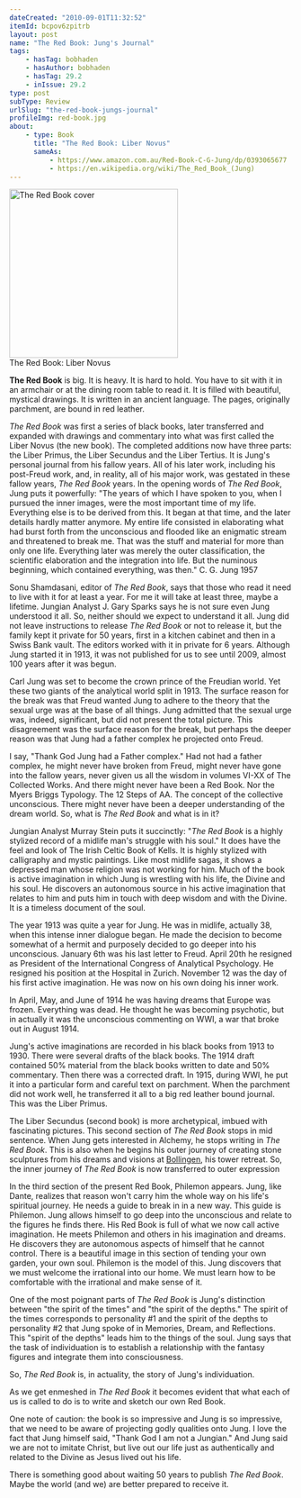 ```yaml
---
dateCreated: "2010-09-01T11:32:52"
itemId: bcpov6zpitrb
layout: post
name: "The Red Book: Jung's Journal"
tags:
    - hasTag: bobhaden
    - hasAuthor: bobhaden
    - hasTag: 29.2
    - inIssue: 29.2
type: post
subType: Review
urlSlug: "the-red-book-jungs-journal"
profileImg: red-book.jpg
about:
    - type: Book
      title: "The Red Book: Liber Novus"
      sameAs:
          - https://www.amazon.com.au/Red-Book-C-G-Jung/dp/0393065677
          - https://en.wikipedia.org/wiki/The_Red_Book_(Jung)
---
```


<a href="https://www.amazon.com.au/Red-Book-C-G-Jung/dp/0393065677">
<img src="../images/red-book.jpg" width="300px" height="auto" alt="The Red Book cover"/></a><!--nopreview--><div class="caption">The Red Book: Liber Novus</div><!--/nopreview-->

**The Red Book** is big. It is heavy. It is hard to hold. You have to sit with it in an armchair or at the dining room table to read it. It is filled with beautiful, mystical drawings. It is written in an ancient language. The pages, originally parchment, are bound in red leather.

_The Red Book_ was first a series of black books, later transferred and expanded with drawings and commentary into what was first called the Liber Novus (the new book). The completed additions now have three parts: the Liber Primus, the Liber Secundus and the Liber Tertius. It is Jung's personal journal from his fallow years. All of his later work, including his post-Freud work, and, in reality, all of his major work, was gestated in these fallow years, _The Red Book_ years. In the opening words of _The Red Book_, Jung puts it powerfully: "The years of which I have spoken to you, when I pursued the inner images, were the most important time of my life. Everything else is to be derived from this. It began at that time, and the later details hardly matter anymore. My entire life consisted in elaborating what had burst forth from the unconscious and flooded like an enigmatic stream and threatened to break me. That was the stuff and material for more than only one life. Everything later was merely the outer classification, the scientific elaboration and the integration into life. But the numinous beginning, which contained everything, was then." C. G. Jung 1957

Sonu Shamdasani, editor of _The Red Book_, says that those who read it need to live with it for at least a year. For me it will take at least three, maybe a lifetime. Jungian Analyst J. Gary Sparks says he is not sure even Jung understood it all. So, neither should we expect to understand it all. Jung did not leave instructions to release _The Red Book_ or not to release it, but the family kept it private for 50 years, first in a kitchen cabinet and then in a Swiss Bank vault. The editors worked with it in private for 6 years. Although Jung started it in 1913, it was not published for us to see until 2009, almost 100 years after it was begun.

Carl Jung was set to become the crown prince of the Freudian world. Yet these two giants of the analytical world split in 1913. The surface reason for the break was that Freud wanted Jung to adhere to the theory that the sexual urge was at the base of all things. Jung admitted that the sexual urge was, indeed, significant, but did not present the total picture. This disagreement was the surface reason for the break, but perhaps the deeper reason was that Jung had a father complex he projected onto Freud.

I say, "Thank God Jung had a Father complex." Had not had a father complex, he might never have broken from Freud, might never have gone into the fallow years, never given us all the wisdom in volumes VI-XX of The Collected Works. And there might never have been a Red Book. Nor the Myers Briggs Typology. The 12 Steps of AA. The concept of the collective unconscious. There might never have been a deeper understanding of the dream world. So, what is _The Red Book_ and what is in it?

Jungian Analyst Murray Stein puts it succinctly: "_The Red Book_ is a highly stylized record of a midlife man's struggle with his soul." It does have the feel and look of The Irish Celtic Book of Kells. It is highly stylized with calligraphy and mystic paintings. Like most midlife sagas, it shows a depressed man whose religion was not working for him. Much of the book is active imagination in which Jung is wrestling with his life, the Divine and his soul. He discovers an autonomous source in his active imagination that relates to him and puts him in touch with deep wisdom and with the Divine. It is a timeless document of the soul.

The year 1913 was quite a year for Jung. He was in midlife, actually 38, when this intense inner dialogue began. He made the decision to become somewhat of a hermit and purposely decided to go deeper into his unconscious. January 6th was his last letter to Freud. April 20th he resigned as President of the International Congress of Analytical Psychology. He resigned his position at the Hospital in Zurich. November 12 was the day of his first active imagination. He was now on his own doing his inner work.

In April, May, and June of 1914 he was having dreams that Europe was frozen. Everything was dead. He thought he was becoming psychotic, but in actually it was the unconscious commenting on WWI, a war that broke out in August 1914.

Jung's active imaginations are recorded in his black books from 1913 to 1930. There were several drafts of the black books. The 1914 draft contained 50% material from the black books written to date and 50% commentary. Then there was a corrected draft. In 1915, during WWI, he put it into a particular form and careful text on parchment. When the parchment did not work well, he transferred it all to a big red leather bound journal. This was the Liber Primus.

The Liber Secundus (second book) is more archetypical, imbued with fascinating pictures. This second section of _The Red Book_ stops in mid sentence. When Jung gets interested in Alchemy, he stops writing in _The Red Book_. This is also when he begins his outer journey of creating stone sculptures from his dreams and visions at [Bollingen](https://en.wikipedia.org/wiki/Bollingen_Tower), his tower retreat. So, the inner journey of _The Red Book_ is now transferred to outer expression

In the third section of the present Red Book, Philemon appears. Jung, like Dante, realizes that reason won't carry him the whole way on his life's spiritual journey. He needs a guide to break in in a new way. This guide is Philemon. Jung allows himself to go deep into the unconscious and relate to the figures he finds there. His Red Book is full of what we now call active imagination. He meets Philemon and others in his imagination and dreams. He discovers they are autonomous aspects of himself that he cannot control. There is a beautiful image in this section of tending your own garden, your own soul. Philemon is the model of this. Jung discovers that we must welcome the irrational into our home. We must learn how to be comfortable with the irrational and make sense of it.

One of the most poignant parts of _The Red Book_ is Jung's distinction between "the spirit of the times" and "the spirit of the depths." The spirit of the times corresponds to personality \#1 and the spirit of the depths to personality \#2 that Jung spoke of in Memories, Dream, and Reflections. This "spirit of the depths" leads him to the things of the soul. Jung says that the task of individuation is to establish a relationship with the fantasy figures and integrate them into consciousness.

So, _The Red Book_ is, in actuality, the story of Jung's individuation.

As we get enmeshed in _The Red Book_ it becomes evident that what each of us is called to do is to write and sketch our own Red Book.

One note of caution: the book is so impressive and Jung is so impressive, that we need to be aware of projecting godly qualities onto Jung. I love the fact that Jung himself said, "Thank God I am not a Jungian." And Jung said we are not to imitate Christ, but live out our life just as authentically and related to the Divine as Jesus lived out his life.

There is something good about waiting 50 years to publish _The Red Book_. Maybe the world (and we) are better prepared to receive it.
